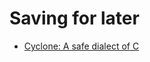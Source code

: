 # Saving for later
- [Cyclone: A safe dialect of C](https://homes.cs.washington.edu/~djg/papers/cyclone.pdf)
